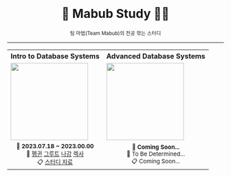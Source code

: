 <!-- PROJECT LOGO -->
<br />
<div align="center">
  <h1>🧙 Mabub Study 🧙‍♂️</h1>
  <small>팀 마법(Team Mabub)의 전공 깎는 스터디</small>
</div>

---

<table>
  <tr>
    <th style="text-align:center;">
      Intro to Database Systems
    </th>
    <th style="text-align:center;">
      Advanced Database Systems
    </th>
  </tr>
  <tr>
    <td style="align:center;">
      <a
        href="https://youtube.com/playlist?list=PLSE8ODhjZXjaKScG3l0nuOiDTTqpfnWFf"
      >
        <img
          height="180px"
          src="https://i.ytimg.com/vi/uikbtpVZS2s/hqdefault.jpg?sqp=-oaymwEXCNACELwBSFryq4qpAwkIARUAAIhCGAE=&rs=AOn4CLCmNpsniFx3BvtYZIkhV1a1O-CBvw"
        />
      </a>
    </td>
      <td style="align:center;">
        <a
          href="https://www.youtube.com/playlist?list=PLSE8ODhjZXjYzlLMbX3cR0sxWnRM7CLFn"
        >
          <img
            height="180px"
            src="https://i.ytimg.com/vi/LWS8LEQAUVc/hqdefault.jpg?sqp=-oaymwEXCNACELwBSFryq4qpAwkIARUAAIhCGAE=&rs=AOn4CLB5iXj7HpJt9ZRYj9lSk99lg1tnMQ"
          />
        </a>
    </td>
  </tr>
  <tr>
    <td style="text-align:center;">
      <div>
        <small>
          <strong>
            📆 2023.07.18 ~ 2023.00.00
          </strong>
        </small>
      </div>
      <div>
        <small>
          👥 
          <a href="https://github.com/CoodingPenguin">펭귄</a>
          <a href="https://github.com/iamgroooooot">그루트</a>
          <a href="https://github.com/nagunt">나강</a>
          <a href="https://github.com/jonyejin">렉사</a>
        </small>
      </div>
      <div>
        <small>
          📋 
          <a href="./01-cmu-intro-to-database-systems">스터디 자료</a> 
        </small>
      </div>
    </td>
    <td style="text-align:center;">
      <div>
        <small>
          <strong>
            📆 Coming Soon...
          </strong>
        </small>
      </div>
      <div>
        <small>
          👥 To Be Determined...
        </small>
      </div>
      <div>
        <small>
          📋 Coming Soon...
        </small>
      </div>
    </td>
  </tr>
</table>
